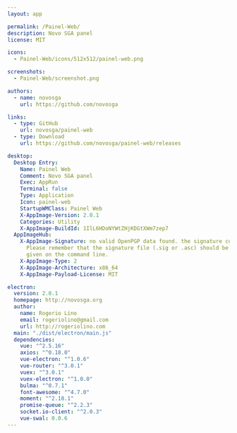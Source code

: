 ```yaml
---
layout: app

permalink: /Painel-Web/
description: Novo SGA panel
license: MIT

icons:
  - Painel-Web/icons/512x512/painel-web.png

screenshots:
  - Painel-Web/screenshot.png

authors:
  - name: novosga
    url: https://github.com/novosga

links:
  - type: GitHub
    url: novosga/painel-web
  - type: Download
    url: https://github.com/novosga/painel-web/releases

desktop:
  Desktop Entry:
    Name: Painel Web
    Comment: Novo SGA panel
    Exec: AppRun
    Terminal: false
    Type: Application
    Icon: painel-web
    StartupWMClass: Painel Web
    X-AppImage-Version: 2.0.1
    Categories: Utility
    X-AppImage-BuildId: 1IlL6HDoNYWtZHjKDGtXWm7zep7
  AppImageHub:
    X-AppImage-Signature: no valid OpenPGP data found. the signature could not be verified.
      Please remember that the signature file (.sig or .asc) should be the first file
      given on the command line.
    X-AppImage-Type: 2
    X-AppImage-Architecture: x86_64
    X-AppImage-Payload-License: MIT

electron:
  version: 2.0.1
  homepage: http://novosga.org
  author:
    name: Rogerio Lino
    email: rogeriolino@gmail.com
    url: http://rogeriolino.com
  main: "./dist/electron/main.js"
  dependencies:
    vue: "^2.5.16"
    axios: "^0.18.0"
    vue-electron: "^1.0.6"
    vue-router: "^3.0.1"
    vuex: "^3.0.1"
    vuex-electron: "^1.0.0"
    bulma: "^0.7.1"
    font-awesome: "^4.7.0"
    moment: "^2.18.1"
    promise-queue: "^2.2.3"
    socket.io-client: "^2.0.3"
    vue-swal: 0.0.6
---
```

